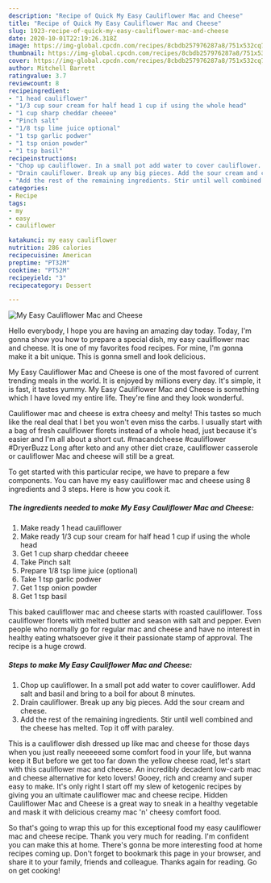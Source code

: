 ```yaml
---
description: "Recipe of Quick My Easy Cauliflower Mac and Cheese"
title: "Recipe of Quick My Easy Cauliflower Mac and Cheese"
slug: 1923-recipe-of-quick-my-easy-cauliflower-mac-and-cheese
date: 2020-10-01T22:19:26.318Z
image: https://img-global.cpcdn.com/recipes/8cbdb257976287a8/751x532cq70/my-easy-cauliflower-mac-and-cheese-recipe-main-photo.jpg
thumbnail: https://img-global.cpcdn.com/recipes/8cbdb257976287a8/751x532cq70/my-easy-cauliflower-mac-and-cheese-recipe-main-photo.jpg
cover: https://img-global.cpcdn.com/recipes/8cbdb257976287a8/751x532cq70/my-easy-cauliflower-mac-and-cheese-recipe-main-photo.jpg
author: Mitchell Barrett
ratingvalue: 3.7
reviewcount: 8
recipeingredient:
- "1 head cauliflower"
- "1/3 cup sour cream for half head 1 cup if using the whole head"
- "1 cup sharp cheddar cheeee"
- "Pinch salt"
- "1/8 tsp lime juice optional"
- "1 tsp garlic podwer"
- "1 tsp onion powder"
- "1 tsp basil"
recipeinstructions:
- "Chop up cauliflower. In a small pot add water to cover cauliflower. Add salt and basil and bring to a boil for about 8 minutes."
- "Drain cauliflower. Break up any big pieces. Add the sour cream and cheese."
- "Add the rest of the remaining ingredients. Stir until well combined and the cheese has melted. Top it off with paraley."
categories:
- Recipe
tags:
- my
- easy
- cauliflower

katakunci: my easy cauliflower 
nutrition: 286 calories
recipecuisine: American
preptime: "PT32M"
cooktime: "PT52M"
recipeyield: "3"
recipecategory: Dessert

---
```



![My Easy Cauliflower Mac and Cheese](https://img-global.cpcdn.com/recipes/8cbdb257976287a8/751x532cq70/my-easy-cauliflower-mac-and-cheese-recipe-main-photo.jpg)

Hello everybody, I hope you are having an amazing day today. Today, I'm gonna show you how to prepare a special dish, my easy cauliflower mac and cheese. It is one of my favorites food recipes. For mine, I'm gonna make it a bit unique. This is gonna smell and look delicious.

My Easy Cauliflower Mac and Cheese is one of the most favored of current trending meals in the world. It is enjoyed by millions every day. It's simple, it is fast, it tastes yummy. My Easy Cauliflower Mac and Cheese is something which I have loved my entire life. They're fine and they look wonderful.

Cauliflower mac and cheese is extra cheesy and melty! This tastes so much like the real deal that I bet you won&#39;t even miss the carbs. I usually start with a bag of fresh cauliflower florets instead of a whole head, just because it&#39;s easier and I&#39;m all about a short cut. #macandcheese #cauliflower #DryerBuzz Long after keto and any other diet craze, cauliflower casserole or cauliflower Mac and cheese will still be a great.


To get started with this particular recipe, we have to prepare a few components. You can have my easy cauliflower mac and cheese using 8 ingredients and 3 steps. Here is how you cook it.

<!--inarticleads1-->

##### The ingredients needed to make My Easy Cauliflower Mac and Cheese:

1. Make ready 1 head cauliflower
1. Make ready 1/3 cup sour cream for half head 1 cup if using the whole head
1. Get 1 cup sharp cheddar cheeee
1. Take Pinch salt
1. Prepare 1/8 tsp lime juice (optional)
1. Take 1 tsp garlic podwer
1. Get 1 tsp onion powder
1. Get 1 tsp basil


This baked cauliflower mac and cheese starts with roasted cauliflower. Toss cauliflower florets with melted butter and season with salt and pepper. Even people who normally go for regular mac and cheese and have no interest in healthy eating whatsoever give it their passionate stamp of approval. The recipe is a huge crowd. 

<!--inarticleads2-->

##### Steps to make My Easy Cauliflower Mac and Cheese:

1. Chop up cauliflower. In a small pot add water to cover cauliflower. Add salt and basil and bring to a boil for about 8 minutes.
1. Drain cauliflower. Break up any big pieces. Add the sour cream and cheese.
1. Add the rest of the remaining ingredients. Stir until well combined and the cheese has melted. Top it off with paraley.


This is a cauliflower dish dressed up like mac and cheese for those days when you just really neeeeeed some comfort food in your life, but wanna keep it But before we get too far down the yellow cheese road, let&#39;s start with this cauliflower mac and cheese. An incredibly decadent low-carb mac and cheese alternative for keto lovers! Gooey, rich and creamy and super easy to make. It&#39;s only right I start off my slew of ketogenic recipes by giving you an ultimate cauliflower mac and cheese recipe. Hidden Cauliflower Mac and Cheese is a great way to sneak in a healthy vegetable and mask it with delicious creamy mac &#39;n&#39; cheesy comfort food. 

So that's going to wrap this up for this exceptional food my easy cauliflower mac and cheese recipe. Thank you very much for reading. I'm confident you can make this at home. There's gonna be more interesting food at home recipes coming up. Don't forget to bookmark this page in your browser, and share it to your family, friends and colleague. Thanks again for reading. Go on get cooking!
